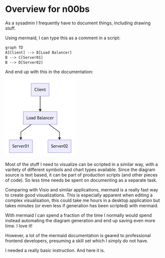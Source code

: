 # Overview for n00bs

As a sysadmin I frequently have to document things, including drawing stuff.

Using mermaid, I can type this as a comment in a script:

```
graph TD
A[Client] --> B[Load Balancer]
B --> C[Server01]
B --> D[Server02]
```

And end up with this in the documentation:

![Flowchart](./img/n00b-firstFlow.png)

Most of the stuff I need to visualize can be scripted in a similar way, with a varitety of different symbols and chart types available. Since the diagram source is text based, it can be part of production scripts (and other pieces of code). So less time needs be spent on documenting as a separate task.

Comparing with Visio and similar applications, mermaid is a really fast way to create good visualizations. This is especially apparent when editing a complex visualisation, this could take me hours in a desktop application but takes minutes (or even less if generation has been scripted) with mermaid.

With mermaid I can spend a fraction of the time I normally would spend instead automating the diagram generation and end up saving even more time. I love it!


However, a lot of the mermaid documentation is geared to professional frontend developers, presuming a skill set which I simply do not have.

I needed a really basic instruction. And here it is.
